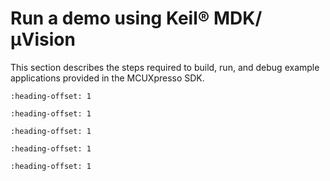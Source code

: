 # Run a demo using Keil® MDK/μVision

This section describes the steps required to build, run, and debug example applications provided in the MCUXpresso SDK.


```{include} ../topics/install_cmsis_device_pack.md
:heading-offset: 1
```

```{include} ../topics/build_an_example_application_003.md
:heading-offset: 1
```

```{include} ../topics/run_an_example_application_003.md
:heading-offset: 1
```

```{include} ../topics/build_a_multicore_example_application_003.md
:heading-offset: 1
```

```{include} ../topics/run_a_multicore_example_application_003.md
:heading-offset: 1
```

